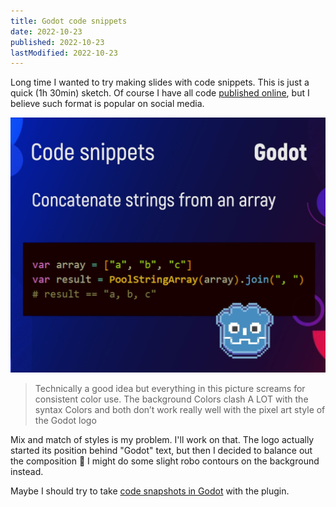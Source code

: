 ```yaml
---
title: Godot code snippets
date: 2022-10-23
published: 2022-10-23
lastModified: 2022-10-23
---
```


Long time I wanted to try making slides with code snippets. This is just a quick (1h 30min) sketch. Of course I have all code [published online](https://neupokoev-n.gitbook.io/godot-patterns/), but I believe such format is popular on social media.

![How to concatenate strings from an array](./godot-slides-concatenate.jpg)

> Technically a good idea but everything in this picture screams for consistent color use. The background Colors clash A LOT with the syntax Colors and both don’t work really well with the pixel art style of the Godot logo

Mix and match of styles is my problem. I'll work on that. The logo actually started its position behind "Godot" text, but then I decided to balance out the composition 🙂 I might do some slight robo contours on the background instead.

Maybe I should try to take [code snapshots in Godot](https://github.com/fenix-hub/godot-engine.code-snapshot) with the plugin.
